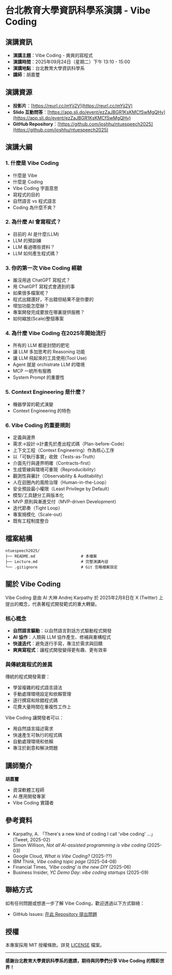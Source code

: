 # 台北教育大學資訊科學系演講 - Vibe Coding

## 演講資訊

- **演講主題**：Vibe Coding - 爽爽的寫程式
- **演講時間**：2025年09月24日（星期二）下午 13:10 - 15:00
- **演講地點**：台北教育大學資訊科學系
- **講師**：胡嘉璽

## 演講資源

- **投影片**：[https://reurl.cc/mYjj2V](https://reurl.cc/mYjj2V)
- **Slido 互動問答**：[https://app.sli.do/event/ezZaJBGR1KsKMCfSwMgQHv](https://app.sli.do/event/ezZaJBGR1KsKMCfSwMgQHv)
- **GitHub Repository**：[https://github.com/joshhu/ntuespeech2025](https://github.com/joshhu/ntuespeech2025)

## 演講大綱

### 1. 什麼是 Vibe Coding
- 什麼是 Vibe
- 什麼是 Coding
- Vibe Coding 字面意思
- 寫程式的目的
- 自然語言 vs 程式語言
- Coding 為什麼不爽？

### 2. 為什麼 AI 會寫程式？
- 目前的 AI 是什麼(LLM)
- LLM 的預訓練
- LLM 看過哪些資料？
- LLM 如何產生程式碼？

### 3. 你的第一次 Vibe Coding 經驗
- 誰沒用過 ChatGPT 寫程式？
- 用 ChatGPT 寫程式會遇到的事
- 如果很多檔案呢？
- 程式出錯還好，不出錯但結果不是你要的
- 增加功能怎麼辦？
- 專案開發完成要放在哪裏提供服務？
- 如何縮放(Scale)整個專案

### 4. 為什麼 Vibe Coding 在2025年開始流行
- 所有的 LLM 都是封閉的肥宅
- 讓 LLM 多加思考的 Reasoning 功能
- 讓 LLM 飛起來的工具使用(Tool Use)
- Agent 就是 orchistrate LLM 的環境
- MCP 一統所有服務
- System Prompt 的重要性

### 5. Context Engineering 是什麼？
- 機器學習的範式演變
- Context Engineering 的特色

### 6. Vibe Coding 的重要規則
- 定義與邊界
- 需求→設計→計畫先於產出程式碼（Plan-before-Code）
- 上下文工程（Context Engineering）作為核心工序
- 以「可執行事實」收斂（Tests-as-Truth）
- 介面先行與邊界明確（Contracts-first）
- 生成管線與環境可重現（Reproducibility）
- 觀測性與審計（Observability & Auditability）
- 人在迴圈內的風險治理（Human-in-the-Loop）
- 安全預設最小權限（Least Privilege by Default）
- 模型/工具鏈分工與版本化
- MVP 原則與漸進交付（MVP-driven Development）
- 迭代節奏（Tight Loop）
- 專案規模化（Scale-out）
- 既有工程制度整合

## 檔案結構

```
ntuespeech2025/
├── README.md                    # 本檔案
├── Lecture.md                   # 完整演講內容
└── .gitignore                   # Git 忽略檔案設定
```

## 關於 Vibe Coding

Vibe Coding 是由 AI 大神 Andrej Karpathy 於 2025年2月8日在 X (Twitter) 上提出的概念，代表著程式開發範式的重大轉變。

### 核心概念
- **自然語言驅動**：以自然語言對話方式驅動程式開發
- **AI 協作**：人類與 LLM 協作產生、修補與重構程式
- **快速迭代**：避免逐行手寫，專注於需求與回饋
- **爽爽寫程式**：讓程式開發變得更有趣、更有效率

### 與傳統寫程式的差異
傳統的程式開發需要：
- 學習複雜的程式語言語法
- 手動處理環境設定和依賴管理
- 逐行撰寫和除錯程式碼
- 花費大量時間在重複性工作上

Vibe Coding 讓開發者可以：
- 用自然語言描述需求
- 快速產生可執行的程式碼
- 自動處理環境和依賴
- 專注於創意和解決問題

## 講師簡介

**胡嘉璽**
- 資深軟體工程師
- AI 應用開發專家
- Vibe Coding 實踐者

## 參考資料

- Karpathy, A. 「There's a new kind of coding I call 'vibe coding' ...」(Tweet, 2025-02)
- Simon Willison, *Not all AI-assisted programming is vibe coding* (2025-03)
- Google Cloud, *What is Vibe Coding?* (2025-??)
- IBM Think, *Vibe coding topic page* (2025-04-08)
- Financial Times, *'Vibe coding' is the new DIY* (2025-06)
- Business Insider, *YC Demo Day: vibe coding startups* (2025-09)

## 聯絡方式

如有任何問題或想進一步了解 Vibe Coding，歡迎透過以下方式聯絡：

- GitHub Issues: [在此 Repository 提出問題](https://github.com/joshhu/ntuespeech2025/issues)

## 授權

本專案採用 MIT 授權條款。詳見 [LICENSE](LICENSE) 檔案。

---

**感謝台北教育大學資訊科學系的邀請，期待與同學們分享 Vibe Coding 的精彩世界！**

